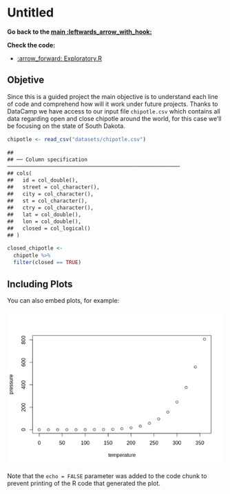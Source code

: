 Untitled
================

**Go back to the [main
:leftwards\_arrow\_with\_hook:](https://github.com/ricardohuapaya/Portafolio/blob/main/README.md)**

**Check the code:**

  - [:arrow\_forward:
    Exploratory.R](https://github.com/ricardohuapaya/Portafolio/blob/main/Projects/chipotl_locations/exploratory_analysis.R)

## Objetive

Since this is a guided project the main objective is to understand each
line of code and comprehend how will it work under future projects.
Thanks to DataCamp we have access to our input file `chipotle.csv` which
contains all data regarding open and close chipotle around the world,
for this case we’ll be focusing on the state of South Dakota.

``` r
chipotle <- read_csv("datasets/chipotle.csv")
```

    ## 
    ## ── Column specification ────────────────────────────────────────────────────────
    ## cols(
    ##   id = col_double(),
    ##   street = col_character(),
    ##   city = col_character(),
    ##   st = col_character(),
    ##   ctry = col_character(),
    ##   lat = col_double(),
    ##   lon = col_double(),
    ##   closed = col_logical()
    ## )

``` r
closed_chipotle <- 
  chipotle %>%
  filter(closed == TRUE)
```

## Including Plots

You can also embed plots, for example:

![](hello_files/figure-gfm/pressure-1.png)<!-- -->

Note that the `echo = FALSE` parameter was added to the code chunk to
prevent printing of the R code that generated the plot.
